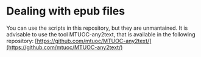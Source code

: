 # Dealing with epub files

You can use the scripts in this repository, but they are unmantained. It is advisable to use the tool MTUOC-any2text, that is available in the following repository: [https://github.com/mtuoc/MTUOC-any2text/](https://github.com/mtuoc/MTUOC-any2text/)
